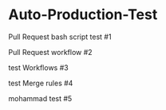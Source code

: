 # Auto-Production-Test

Pull Request bash script test #1

Pull Request workflow #2

test Workflows #3

test Merge rules #4

mohammad test #5